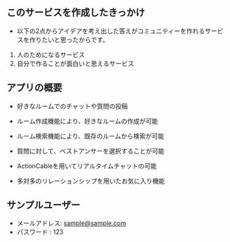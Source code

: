 ## このサービスを作成したきっかけ
* 以下の2点からアイデアを考え出した答えがコミュニティーを作れるサービスを作りたいと思ったからです。
1. 人のためになるサービス
2. 自分で作ることが面白いと思えるサービス


## アプリの概要

* 好きなルームでのチャットや質問の投稿

* ルーム作成機能により、好きなルームの作成が可能

* ルーム検索機能により、既存のルームから検索が可能

* 質問に対して、ベストアンサーを選択することが可能

* ActionCableを用いてリアルタイムチャットの可能

* 多対多のリレーションシップを用いたお気に入り機能

## サンプルユーザー

* メールアドレス: sample@sample.com
* パスワード : 123
